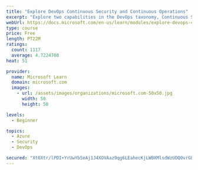 ```yaml
---
title: "Explore DevOps Continuous Security and Continuous Operations"
excerpt: "Explore two capabilities in the DevOps taxonomy, Continuous Security and Continuous Operations."
webUrl: https://docs.microsoft.com/en-us/learn/modules/explore-devops-continuous-security-operations/
type: course
price: Free
length: PT22M
ratings:
  count: 1117
  average: 4.7224708
heat: 51

provider:
  name: Microsoft Learn
  domain: microsoft.com
  images:
    - url: /assets/images/organizations/microsoft.com-50x50.jpg
      width: 50
      height: 50

levels:
  - Beginner

topics:
  - Azure
  - Security
  - DevOps

secured: "Xt6Xtr/lPDI+YrUwYb5eAj1J4XOVAaz9qg6LEahecKjLWBXMlsdWzUOQ0vrGUS3CrBMBwZndNmliTu0l3359o/7jhufUEBJCFs9Dnp5/UoFeyXt66B90p/Nnoy2pWHUVhfNR6x4qlK3dm4NQqgxVsW7f5TDUfxT5+gd3IjAgsv1mtejJdtnohr90WDpcGs+9dqCZI1hdOgfPnUSn+myQqaHqHShV/JxXvsdquehP9X9CDSfC+U4ZwHitlQ3ox8GNSQZ+sPFu8paw8VF2QoPVVmAgKpiUqZ4llr9XFe82+BcM+PwPeJ2LsmLNzLY+6IfJccuoav1995qPI9C4rKukH1Y7ujxzw9CXV88JOeBAEaUGHmSPCbLNPgdS/HiEyruJEx9Qr+COfgyt16X4cMjeeBRxEc4MgLbQ8lFs8tJa4uQ=;btyPgJVnb3FMN/uLa+XvOA=="
---
```


